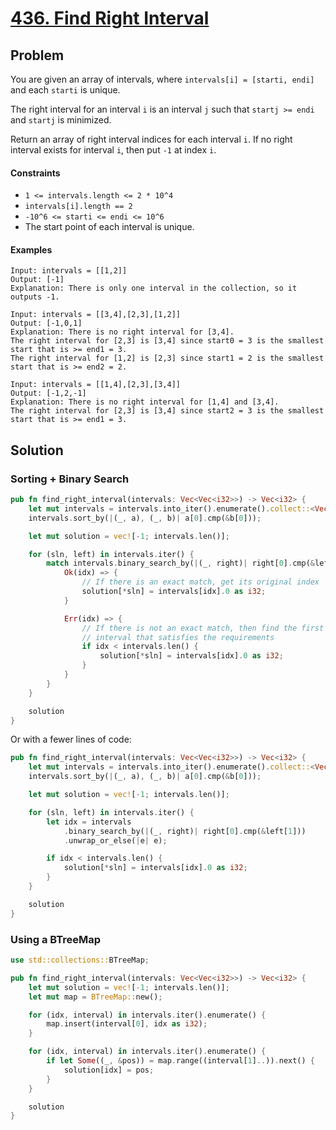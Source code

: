 # [436. Find Right Interval](https://leetcode.com/problems/find-right-interval/)

## Problem

You are given an array of intervals, where `intervals[i] = [starti, endi]` and
each `starti` is unique.

The right interval for an interval `i` is an interval `j` such
that `startj >= endi` and `startj` is minimized.

Return an array of right interval indices for each interval `i`. If no right
interval exists for interval `i`, then put `-1` at index `i`.

#### Constraints

* `1 <= intervals.length <= 2 * 10^4`
* `intervals[i].length == 2`
* `-10^6 <= starti <= endi <= 10^6`
* The start point of each interval is unique.

#### Examples

```text
Input: intervals = [[1,2]]
Output: [-1]
Explanation: There is only one interval in the collection, so it outputs -1.
```

```text
Input: intervals = [[3,4],[2,3],[1,2]]
Output: [-1,0,1]
Explanation: There is no right interval for [3,4].
The right interval for [2,3] is [3,4] since start0 = 3 is the smallest start that is >= end1 = 3.
The right interval for [1,2] is [2,3] since start1 = 2 is the smallest start that is >= end2 = 2.
```

```text
Input: intervals = [[1,4],[2,3],[3,4]]
Output: [-1,2,-1]
Explanation: There is no right interval for [1,4] and [3,4].
The right interval for [2,3] is [3,4] since start2 = 3 is the smallest start that is >= end1 = 3.
```

## Solution

### Sorting + Binary Search

```rust
pub fn find_right_interval(intervals: Vec<Vec<i32>>) -> Vec<i32> {
    let mut intervals = intervals.into_iter().enumerate().collect::<Vec<_>>();
    intervals.sort_by(|(_, a), (_, b)| a[0].cmp(&b[0]));

    let mut solution = vec![-1; intervals.len()];

    for (sln, left) in intervals.iter() {
        match intervals.binary_search_by(|(_, right)| right[0].cmp(&left[1])) {
            Ok(idx) => {
                // If there is an exact match, get its original index
                solution[*sln] = intervals[idx].0 as i32;
            }

            Err(idx) => {
                // If there is not an exact match, then find the first
                // interval that satisfies the requirements
                if idx < intervals.len() {
                    solution[*sln] = intervals[idx].0 as i32;
                }
            }
        }
    }

    solution
}
```

Or with a fewer lines of code:

```rust
pub fn find_right_interval(intervals: Vec<Vec<i32>>) -> Vec<i32> {
    let mut intervals = intervals.into_iter().enumerate().collect::<Vec<_>>();
    intervals.sort_by(|(_, a), (_, b)| a[0].cmp(&b[0]));

    let mut solution = vec![-1; intervals.len()];

    for (sln, left) in intervals.iter() {
        let idx = intervals
            .binary_search_by(|(_, right)| right[0].cmp(&left[1]))
            .unwrap_or_else(|e| e);

        if idx < intervals.len() {
            solution[*sln] = intervals[idx].0 as i32;
        }
    }

    solution
}
```

### Using a BTreeMap

```rust
use std::collections::BTreeMap;

pub fn find_right_interval(intervals: Vec<Vec<i32>>) -> Vec<i32> {
    let mut solution = vec![-1; intervals.len()];
    let mut map = BTreeMap::new();

    for (idx, interval) in intervals.iter().enumerate() {
        map.insert(interval[0], idx as i32);
    }

    for (idx, interval) in intervals.iter().enumerate() {
        if let Some((_, &pos)) = map.range((interval[1]..)).next() {
            solution[idx] = pos;
        }
    }

    solution
}
```